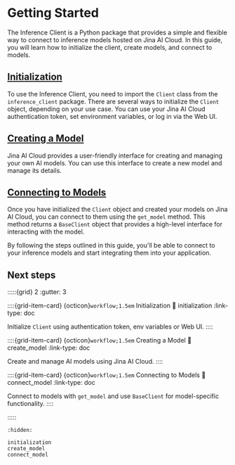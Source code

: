 # Getting Started

The Inference Client is a Python package that provides a simple and flexible way to connect to inference models hosted on Jina AI Cloud. 
In this guide, you will learn how to initialize the client, create models, and connect to models.

## [Initialization](initialization.md)

To use the Inference Client, you need to import the `Client` class from the `inference_client` package. 
There are several ways to initialize the `Client` object, depending on your use case. 
You can use your Jina AI Cloud authentication token, set environment variables, or log in via the Web UI.

## [Creating a Model](create_model.md)
Jina AI Cloud provides a user-friendly interface for creating and managing your own AI models. 
You can use this interface to create a new model and manage its details.

## [Connecting to Models](connect_model.md)
Once you have initialized the `Client` object and created your models on Jina AI Cloud, you can connect to them using the `get_model` method. 
This method returns a `BaseClient` object that provides a high-level interface for interacting with the model. 

By following the steps outlined in this guide, you'll be able to connect to your inference models and start integrating them into your application.

## Next steps

:::::{grid} 2
:gutter: 3

::::{grid-item-card} {octicon}`workflow;1.5em` Initialization
:link: initialization
:link-type: doc

Initialize `Client` using authentication token, env variables or Web UI.
::::

::::{grid-item-card} {octicon}`workflow;1.5em` Creating a Model
:link: create_model
:link-type: doc

Create and manage AI models using Jina AI Cloud.
::::

::::{grid-item-card} {octicon}`workflow;1.5em` Connecting to Models
:link: connect_model
:link-type: doc

Connect to models with `get_model` and use `BaseClient` for model-specific functionality.
::::

:::::


```{toctree}
:hidden:

initialization
create_model
connect_model
```

